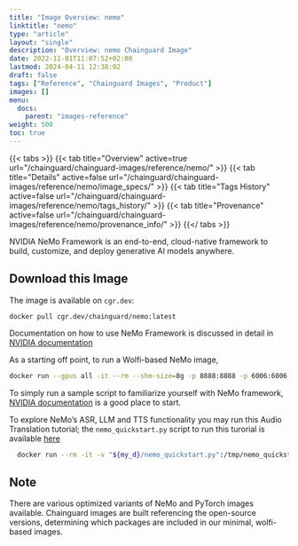 ```yaml
---
title: "Image Overview: nemo"
linktitle: "nemo"
type: "article"
layout: "single"
description: "Overview: nemo Chainguard Image"
date: 2022-11-01T11:07:52+02:00
lastmod: 2024-04-11 12:38:02
draft: false
tags: ["Reference", "Chainguard Images", "Product"]
images: []
menu: 
  docs: 
    parent: "images-reference"
weight: 500
toc: true
---
```


{{< tabs >}}
{{< tab title="Overview" active=true url="/chainguard/chainguard-images/reference/nemo/" >}}
{{< tab title="Details" active=false url="/chainguard/chainguard-images/reference/nemo/image_specs/" >}}
{{< tab title="Tags History" active=false url="/chainguard/chainguard-images/reference/nemo/tags_history/" >}}
{{< tab title="Provenance" active=false url="/chainguard/chainguard-images/reference/nemo/provenance_info/" >}}
{{</ tabs >}}



<!--overview:start-->
NVIDIA NeMo Framework is an end-to-end, cloud-native framework to build, customize, and deploy generative AI models anywhere.
<!--overview:end-->

## Download this Image

The image is available on `cgr.dev`:

```
docker pull cgr.dev/chainguard/nemo:latest
```


<!--body:start-->
Documentation on how to use NeMo Framework is discussed in detail in [NVIDIA documentation](https://docs.nvidia.com/nemo-framework/user-guide/latest/index.html)

As a starting off point, to run a Wolfi-based NeMo image,
``` bash 
docker run --gpus all -it --rm --shm-size=8g -p 8888:8888 -p 6006:6006 --ulimit memlock=-1 --ulimit stack=67108864 cgr.dev/chainguard/nemo:latest
```

To simply run a sample script to familiarize yourself with NeMo framework, [NVIDIA documentation](https://docs.nvidia.com/deeplearning/nemo/user-guide/docs/en/main/starthere/intro.html) is a good place to start.

To explore NeMo’s ASR, LLM and TTS functionality you may run this Audio Translation tutorial; the `nemo_quickstart.py` script to run this turorial is available [here](https://docs.nvidia.com/deeplearning/nemo/user-guide/docs/en/main/starthere/intro.html#quick-start-guide)

```bash
  docker run --rm -it -v "${my_d}/nemo_quickstart.py":/tmp/nemo_quickstart.py --name nemo-starter cgr.dev/chainguard/nemo:latest -c "python /tmp/nemo_quickstart.py"
```

## Note
There are various optimized variants of NeMo and PyTorch images available. Chainguard images are built referencing the open-source versions, determining which packages are included in our minimal, wolfi-based images.

<!--body:end-->

